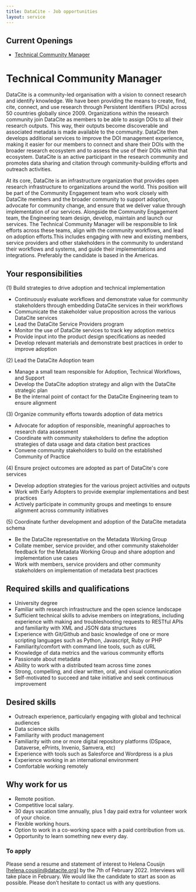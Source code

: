 ```yaml
---
title: DataCite - Job opportunities
layout: service
---
```

## Current Openings

- [Technical Community Manager](#head1)

# <a name="head1"></a>Technical Community Manager

DataCite is a community-led organisation with a vision to connect research and identify knowledge. We have been providing the means to create, find, cite, connect, and use research through Persistent Identifiers (PIDs) across 50 countries globally since 2009. Organizations within the research community join DataCite as members to be able to assign DOIs to all their research outputs. This way, their outputs become discoverable and associated metadata is made available to the community. DataCite then develops additional services to improve the DOI management experience, making it easier for our members to connect and share their DOIs with the broader research ecosystem and to assess the use of their DOIs within that ecosystem. DataCite is an active participant in the research community and promotes data sharing and citation through community-building efforts and outreach activities.

At its core, DataCite is an infrastructure organization that provides open research infrastructure to organizations around the world. This position will be part of the Community Engagement team who work closely with DataCite members and the broader community to support adoption, advocate for community change, and ensure that we deliver value through implementation of our services. Alongside the Community Engagement team, the Engineering team design, develop, maintain and launch our services.  The Technical Community Manager will be responsible to link efforts across these teams, align with the community workflows, and lead on adoption efforts.This includes engaging with new and existing members, service providers and other stakeholders in the community to understand their workflows and systems, and guide their implementations and integrations. Preferably the candidate is based in the Americas.


Your responsibilities
---
(1) Build strategies to drive adoption and technical implementation
- Continuously evaluate workflows and demonstrate value for community stakeholders through embedding DataCite services in their workflows
- Communicate the stakeholder value proposition across the various DataCite services
- Lead the DataCite Service Providers program
- Monitor the use of DataCite services to track key adoption metrics
- Provide input into the product design specifications as needed
- Develop relevant materials and demonstrate best practices in order to improve adoption

(2) Lead the DataCite Adoption team
- Manage a small team responsible for Adoption, Technical Workflows, and Support
- Develop the DataCite adoption strategy and align with the DataCite strategic plan
- Be the internal point of contact for the DataCite Engineering team to ensure alignment

(3) Organize community efforts towards adoption of data metrics
- Advocate for adoption of responsible, meaningful approaches to research data assessment
- Coordinate with community stakeholders to define the adoption strategies of data usage and data citation best practices
- Convene community stakeholders to build on the established Community of Practice

(4) Ensure project outcomes are adopted as part of DataCite's core services
- Develop adoption strategies for the various project activities and outputs
- Work with Early Adopters to provide exemplar implementations and best practices
- Actively participate in community groups and meetings to ensure alignment across community initiatives

(5) Coordinate further development and adoption of the DataCite metadata schema
- Be the DataCite representative on the Metadata Working Group
- Collate member, service provider, and other community stakeholder feedback for the Metadata Working Group and share adoption and implementation use cases
- Work with members, service providers and other community stakeholders on implementation of metadata best practices


Required skills and qualifications
---
- University degree
- Familiar with research infrastructure and the open science landscape
- Sufficient technical skills to advise members on integrations, including experience with making and troubleshooting requests to RESTful APIs and familiarity with XML and JSON data structures
- Experience with Git/Github and basic knowledge of one or more scripting languages such as Python, Javascript, Ruby or PHP
- Familiarity/comfort with command line tools, such as cURL
- Knowledge of data metrics and the various community efforts
- Passionate about metadata
- Ability to work with a  distributed team across time zones
- Strong, compelling, and clear written, oral, and visual communication
- Self-motivated to succeed and take initiative and seek continuous improvement

Desired skills
---
- Outreach experience, particularly engaging with global and technical audiences
- Data science skills
- Familiarity with product management
- Familiarity with one or more digital repository platforms (DSpace, Dataverse, ePrints, Invenio, Samvera, etc)
- Experience with tools such as Salesforce and Wordpress is a plus
- Experience working in an international environment
- Comfortable working remotely


Why work for us
---
- Remote position.
- Competitive local salary.
- 30 days vacation time annually, plus 1 day paid extra for volunteer work of your choice.
- Flexible working hours.
- Option to work in a co-working space with a paid contribution from us.
- Opportunity to learn something new every day.


### To apply

Please send a resume and statement of interest to Helena Cousijn [<helena.cousijn@datacite.org>] by the 7th of February 2022. Interviews will take place in February. We would like the candidate to start as soon as possible. Please don’t hesitate to contact us with any questions.

